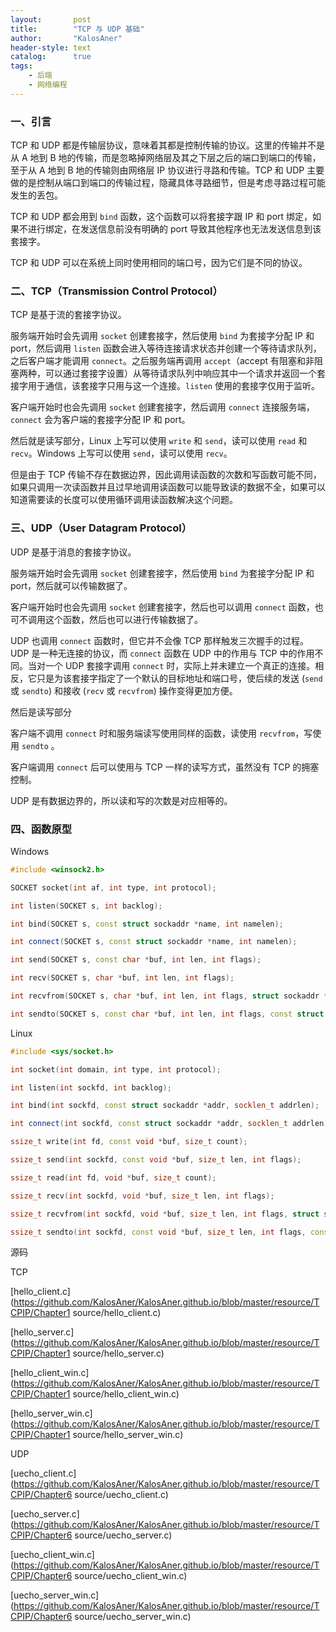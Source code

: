 ```yaml
---
layout:       post
title:        "TCP 与 UDP 基础"
author:       "KalosAner"
header-style: text
catalog:      true
tags:
    - 后端
    - 网络编程
---
```


### 一、引言

TCP 和 UDP 都是传输层协议，意味着其都是控制传输的协议。这里的传输并不是从 A 地到 B 地的传输，而是忽略掉网络层及其之下层之后的端口到端口的传输，至于从 A 地到 B 地的传输则由网络层 IP 协议进行寻路和传输。TCP 和 UDP 主要做的是控制从端口到端口的传输过程，隐藏具体寻路细节，但是考虑寻路过程可能发生的丢包。

TCP 和 UDP 都会用到 `bind` 函数，这个函数可以将套接字跟 IP 和 port 绑定，如果不进行绑定，在发送信息前没有明确的 port 导致其他程序也无法发送信息到该套接字。

TCP 和 UDP 可以在系统上同时使用相同的端口号，因为它们是不同的协议。

### 二、TCP（Transmission Control Protocol）

TCP 是基于流的套接字协议。

服务端开始时会先调用 `socket` 创建套接字，然后使用 `bind` 为套接字分配 IP 和 port，然后调用 `listen` 函数会进入等待连接请求状态并创建一个等待请求队列，之后客户端才能调用 `connect`。之后服务端再调用 `accept`（accept 有阻塞和非阻塞两种，可以通过套接字设置）从等待请求队列中响应其中一个请求并返回一个套接字用于通信，该套接字只用与这一个连接。`listen` 使用的套接字仅用于监听。

客户端开始时也会先调用 `socket` 创建套接字，然后调用 `connect` 连接服务端，`connect` 会为客户端的套接字分配 IP 和 port。

然后就是读写部分，Linux 上写可以使用 `write` 和 `send`，读可以使用 `read` 和 `recv`。Windows 上写可以使用 `send`，读可以使用 `recv`。

但是由于 TCP 传输不存在数据边界，因此调用读函数的次数和写函数可能不同，如果只调用一次读函数并且过早地调用读函数可以能导致读的数据不全，如果可以知道需要读的长度可以使用循环调用读函数解决这个问题。

### 三、UDP（User Datagram Protocol）

UDP 是基于消息的套接字协议。

服务端开始时会先调用 `socket` 创建套接字，然后使用 `bind` 为套接字分配 IP 和 port，然后就可以传输数据了。

客户端开始时也会先调用 `socket` 创建套接字，然后也可以调用 `connect` 函数，也可不调用这个函数，然后也可以进行传输数据了。

UDP 也调用 `connect` 函数时，但它并不会像 TCP 那样触发三次握手的过程。UDP 是一种无连接的协议，而 `connect` 函数在 UDP 中的作用与 TCP 中的作用不同。当对一个 UDP 套接字调用 `connect` 时，实际上并未建立一个真正的连接。相反，它只是为该套接字指定了一个默认的目标地址和端口号，使后续的发送 (`send` 或 `sendto`) 和接收 (`recv` 或 `recvfrom`) 操作变得更加方便。

然后是读写部分

客户端不调用 `connect` 时和服务端读写使用同样的函数，读使用 `recvfrom`，写使用 `sendto` 。

客户端调用 `connect` 后可以使用与 TCP 一样的读写方式，虽然没有 TCP 的拥塞控制。

UDP 是有数据边界的，所以读和写的次数是对应相等的。

### 四、函数原型

Windows

```cpp
#include <winsock2.h>

SOCKET socket(int af, int type, int protocol);

int listen(SOCKET s, int backlog);

int bind(SOCKET s, const struct sockaddr *name, int namelen);

int connect(SOCKET s, const struct sockaddr *name, int namelen);

int send(SOCKET s, const char *buf, int len, int flags);

int recv(SOCKET s, char *buf, int len, int flags);

int recvfrom(SOCKET s, char *buf, int len, int flags, struct sockaddr *from, int *fromlen);

int sendto(SOCKET s, const char *buf, int len, int flags, const struct sockaddr *to, int tolen);
```

Linux

```cpp
#include <sys/socket.h>

int socket(int domain, int type, int protocol);

int listen(int sockfd, int backlog);

int bind(int sockfd, const struct sockaddr *addr, socklen_t addrlen);

int connect(int sockfd, const struct sockaddr *addr, socklen_t addrlen);

ssize_t write(int fd, const void *buf, size_t count);

ssize_t send(int sockfd, const void *buf, size_t len, int flags);

ssize_t read(int fd, void *buf, size_t count);

ssize_t recv(int sockfd, void *buf, size_t len, int flags);

ssize_t recvfrom(int sockfd, void *buf, size_t len, int flags, struct sockaddr *src_addr, socklen_t *addrlen);

ssize_t sendto(int sockfd, const void *buf, size_t len, int flags, const struct sockaddr *dest_addr, socklen_t addrlen);
```

源码

TCP

[hello_client.c](https://github.com/KalosAner/KalosAner.github.io/blob/master/resource/TCPIP/Chapter1 source/hello_client.c)

[hello_server.c](https://github.com/KalosAner/KalosAner.github.io/blob/master/resource/TCPIP/Chapter1 source/hello_server.c)

[hello_client_win.c](https://github.com/KalosAner/KalosAner.github.io/blob/master/resource/TCPIP/Chapter1 source/hello_client_win.c)

[hello_server_win.c](https://github.com/KalosAner/KalosAner.github.io/blob/master/resource/TCPIP/Chapter1 source/hello_server_win.c)

UDP

[uecho_client.c](https://github.com/KalosAner/KalosAner.github.io/blob/master/resource/TCPIP/Chapter6 source/uecho_client.c)

[uecho_server.c](https://github.com/KalosAner/KalosAner.github.io/blob/master/resource/TCPIP/Chapter6 source/uecho_server.c)

[uecho_client_win.c](https://github.com/KalosAner/KalosAner.github.io/blob/master/resource/TCPIP/Chapter6 source/uecho_client_win.c)

[uecho_server_win.c](https://github.com/KalosAner/KalosAner.github.io/blob/master/resource/TCPIP/Chapter6 source/uecho_server_win.c)
